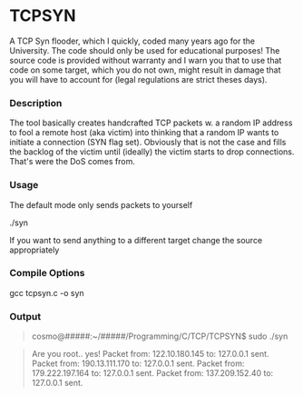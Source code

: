 # TCPSYN
A TCP Syn flooder, which I quickly, coded many years ago for the University. The code should only be used 
for educational purposes! The source code is provided without warranty and I warn you that to use that code on some target, 
which you do not own, might result in damage that you will have to account for (legal regulations are strict theses days).

### Description

The tool basically creates handcrafted TCP packets w. a random IP address to fool a remote host (aka victim) into thinking that a random 
IP wants to initiate a connection (SYN flag set). Obviously that is not the case and fills the backlog of the victim until (ideally) the victim starts to drop connections. That's were the DoS comes from.


### Usage

The default mode only sends packets to yourself 

./syn

If you want to send anything to a different target change the source appropriately

### Compile Options 

gcc tcpsyn.c -o syn

### Output

>cosmo@#####:~/#####/Programming/C/TCP/TCPSYN$ sudo ./syn 

>Are you root.. yes!
>Packet from: 122.10.180.145 to: 127.0.0.1 sent.
>Packet from: 190.13.111.170 to: 127.0.0.1 sent.
>Packet from: 179.222.197.164 to: 127.0.0.1 sent.
>Packet from: 137.209.152.40 to: 127.0.0.1 sent.

